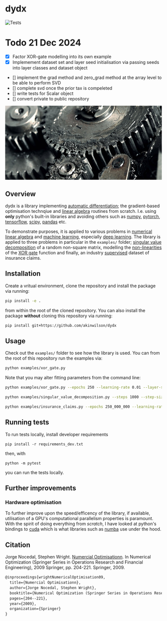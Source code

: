 # dydx
![Tests](https://github.com/akinwilson/dydx/actions/workflows/tests.yml/badge.svg)

# Todo 21 Dec 2024

- [x] Factor XOR-gate modelling into its own example
- [x] Implemement dataset set and layer seed initialisation via passing seeds into layer classes and dataset object
-   [] implement the grad method and zero_grad method at the array level to be able to perform SVD
-   [] complete svd once the prior tax is compeleted 
-   [] write tests for Scalar object 
-   [] convert private to public repository



![alt text](img/autodydx.jpg "Automatic differentiation")
## Overview
dydx is a library implementing [automatic differentiation](https://en.wikipedia.org/wiki/Automatic_differentiation); the gradient-based optimisation technqiue and [linear algebra](https://en.wikipedia.org/wiki/Linear_algebra) routines from scratch. I.e. using **only** python's built-in libraries and avoiding others such as [numpy](https://numpy.org/), [pytorch](https://pytorch.org/), [tensorflow](https://www.tensorflow.org/), [scipy](https://scipy.org/), [pandas](https://pandas.pydata.org/) etc.

To demonstrate purposes, it is applied to various problems in [numerical linear algebra](https://en.wikipedia.org/wiki/Numerical_linear_algebra) and [machine learning](https://en.wikipedia.org/wiki/Machine_learning), especially [deep learning](https://en.wikipedia.org/wiki/Deep_learning). The library is applied to three problems in particular in the `examples/` folder; [singular value decomposition](https://en.wikipedia.org/wiki/Singular_value_decomposition) of a random non-square matrix, modelling the [non-linearities](https://en.wikipedia.org/wiki/Linear_separability) of the [XOR gate](https://en.wikipedia.org/wiki/XOR_gate) function and finally, an industry [supervised](https://en.wikipedia.org/wiki/Supervised_learning) dataset of insurance claims. 

## Installation

Create a vritual environment, clone the repository and install the package via running: 

```bash
pip install -e .
```
from within the root of the cloned repository. You can also install the package **without** cloning this repository via running:
```bash
pip install git+https://github.com/akinwilson/dydx
```

## Usage
Check out the `examples/` folder to see how the library is used. You can from the root of this repository run the examples via:

```bash
python examples/xor_gate.py
```
Note that you may alter fitting parameters from the command line: 

```bash 
python examples/xor_gate.py --epochs 250 --learning-rate 0.01 --layer-seeds 636915800,29155285,01355285
```

```bash
python examples/singular_value_decomposition.py --steps 1000 --step-size 0.0000001
```
```bash
python examples/insurance_claims.py --epochs 250_000_000 --learning-rate 0.0000001
```

## Running tests

To run tests locally, install developer requirements

 ```
 pip install -r requirements_dev.txt
 ```
then, with 
```
python -m pytest
```
you can run the tests locally.


## Further improvements
### Hardware optimisation 
To further improve upon the speed/efficency of the library, if available, utilisation of a GPU's computational parallelism properties is paramount. With the spirit of doing everything from *scratch*, I have looked at python's bindings to [cuda](https://github.com/NVIDIA/cuda-python) which is what libraries such as [numba](https://numba.pydata.org/) use under the hood. 


## Citation

Jorge Nocedal, Stephen Wright. [Numercial Optimisationn](https://www.amazon.co.uk/Numerical-Optimization-Operations-Financial-Engineering/dp/1493937111/ref=asc_df_1493937111?mcid=5c9ad06c6e3937ce97423f4c7092ee47&th=1&psc=1&tag=googshopuk-21&linkCode=df0&hvadid=697265600136&hvpos=&hvnetw=g&hvrand=9286832652685731556&hvpone=&hvptwo=&hvqmt=&hvdev=c&hvdvcmdl=&hvlocint=&hvlocphy=9045844&hvtargid=pla-582150399259&psc=1&gad_source=1). In Numerical Optimization (Springer Series in Operations Research and Financial Engineering), 2009 Springer, pp. 204-221. Springer, 2009.
```tex
@inproceedings{wrightNumericalOptimisation09,
  title={Numercial Optimisationn},
  author={Jorge Nocedal, Stephen Wright},
  booktitle={Numerical Optimization (Springer Series in Operations Research and Financial Engineering)},
  pages={204--221},
  year={2009},
  organization={Springer}
}
```

